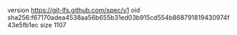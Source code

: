 version https://git-lfs.github.com/spec/v1
oid sha256:f67170adea4538aa56b655b31ed03b915cd554b868791819430974f43e5fb1ec
size 1107
